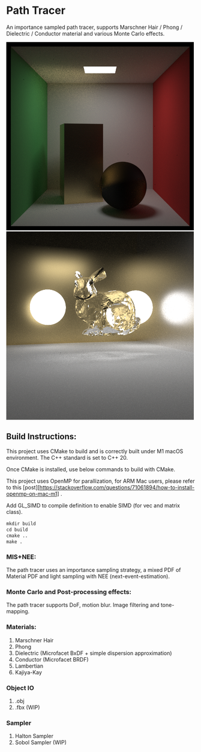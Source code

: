 # Path Tracer
An importance sampled path tracer, supports Marschner Hair / Phong / Dielectric / Conductor material and various Monte Carlo effects.

![image](images/sample.png)
![image](images/bunny.png)
## Build Instructions:
This project uses CMake to build and is correctly built under M1 macOS environment. The C++ standard is set to C++ 20.

Once CMake is installed, use below commands to build with CMake.

This project uses OpenMP for parallization, for ARM Mac users, please refer to this [post][https://stackoverflow.com/questions/71061894/how-to-install-openmp-on-mac-m1] .

Add GL_SIMD to compile definition to enable SIMD (for vec and matrix class).
```
mkdir build
cd build
cmake ..
make .
```

### MIS+NEE:

The path tracer uses an importance sampling strategy, a mixed PDF of Material PDF and light sampling with NEE (next-event-estimation).

### Monte Carlo and Post-processing effects:

The path tracer supports DoF, motion blur. Image filtering and tone-mapping.

### Materials:
1. Marschner Hair
2. Phong
3. Dielectric (Microfacet BxDF + simple dispersion approximation)
4. Conductor (Microfacet BRDF)
5. Lambertian
6. Kajiya-Kay

### Object IO
1. .obj
2. .fbx (WIP)


### Sampler
1. Halton Sampler
2. Sobol Sampler (WIP)